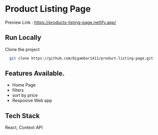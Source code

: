 # Product Listing Page
Preview Link : https://products-listing-page.netlify.app/

## Run Locally

Clone the project

```bash
  git clone https://github.com/Digambar1411/product-listing-page.git
```

## Features Available.

- Home Page
- filters
- sort by price
- Resposive Web app

## Tech Stack

React, Context API


